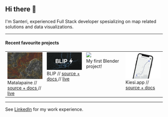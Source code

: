 ## Hi there 👋

I'm Santeri, experienced Full Stack developer spesializing on map related solutions and data visualizations.

---

#### Recent favourite projects

<table>
  <tr>
    <td width="25%" valign="top">
      <a href="https://matalapaine.fi">
        <img src="./media/matalapaine.jpg"/>
      </a>
      Matalapaine //
      <a href="https://github.com/Napuu/weather-dashboard-front">
        source + docs
      </a>
      // 
      <a href="https://matalapaine.fi">
        live
      </a>
    </td>
    <td width="25%" valign="top">
      <a href="https://blip.nauruvers.io">
        <img src="./media/blip.png"/>
      </a>
      BLIP //
      <a href="https://github.com/Napuu/junction2k21">
        source + docs
      </a>
      // 
      <a href="https://blip.nauruvers.io">
        live
      </a>
    </td>
    <td width="25%" valign="top">
      <img src="./media/donut.gif"/><br/>
        My first Blender project!
    </td>
    <td width="25%" valign="top">
      <a href="https://jaantaponen.github.io/kiesi.app">
        <img src="./media/kiesiapp.png"/>
      </a>
      Kiesi.app //
      <a href="https://github.com/JaanTaponen/kiesi.app">
        source + docs
      </a>
    </td>
  </tr>
</table>

---

See [LinkedIn](https://www.linkedin.com/in/santerik/) for my work experience.

